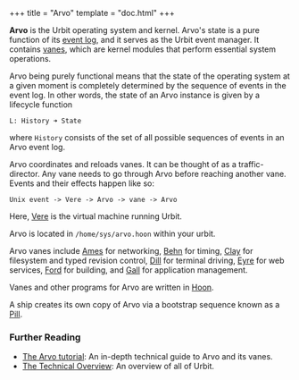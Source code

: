+++
title = "Arvo"
template = "doc.html"
+++

**Arvo** is the Urbit operating system and kernel. Arvo's state is a pure
function of its [event log](/docs/glossary/eventlog), and it serves as the Urbit event
manager. It contains [vanes](/docs/glossary/vane), which are kernel modules that perform
essential system operations.

Arvo being purely functional means that the state of the operating system at a given moment is completely determined by the sequence of events in the event log. In other words, the state of an Arvo instance is given by a lifecycle function
```
L: History ➜ State
```
where `History` consists of the set of all possible sequences of events in an Arvo event log.

Arvo coordinates and reloads vanes. It can be thought of as a traffic-director. Any vane needs to go through Arvo before reaching another vane. Events and their effects happen like so:
```
Unix event -> Vere -> Arvo -> vane -> Arvo
```
Here, [Vere](/docs/glossary/vere) is the virtual machine running Urbit.

Arvo is located in `/home/sys/arvo.hoon` within your urbit.

Arvo vanes include [Ames](/docs/glossary/ames) for networking, [Behn](/docs/glossary/behn) for timing,
[Clay](/docs/glossary/clay) for filesystem and typed revision control, [Dill](/docs/glossary/dill) for
terminal driving, [Eyre](/docs/glossary/eyre) for web services, [Ford](/docs/glossary/ford) for
building, and [Gall](/docs/glossary/gall) for application management.

Vanes and other programs for Arvo are written in [Hoon](/docs/glossary/hoon).

A ship creates its own copy of Arvo via a bootstrap sequence known as a
[Pill](/docs/glossary/pill).

### Further Reading

- [The Arvo tutorial](/docs/arvo/overview): An in-depth technical
  guide to Arvo and its vanes.
- [The Technical Overview](/docs/system-overview/): An
  overview of all of Urbit.

